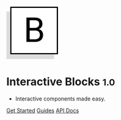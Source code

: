 ![logo](logo.png)

# **Interactive Blocks <small>1.0</small>**

- Interactive components made easy.

[Get Started](quick-start/installation.md)
[Guides](guides/multiple-choice.md)
[API Docs](api-docs/base-classes/attribute-registry.md)
